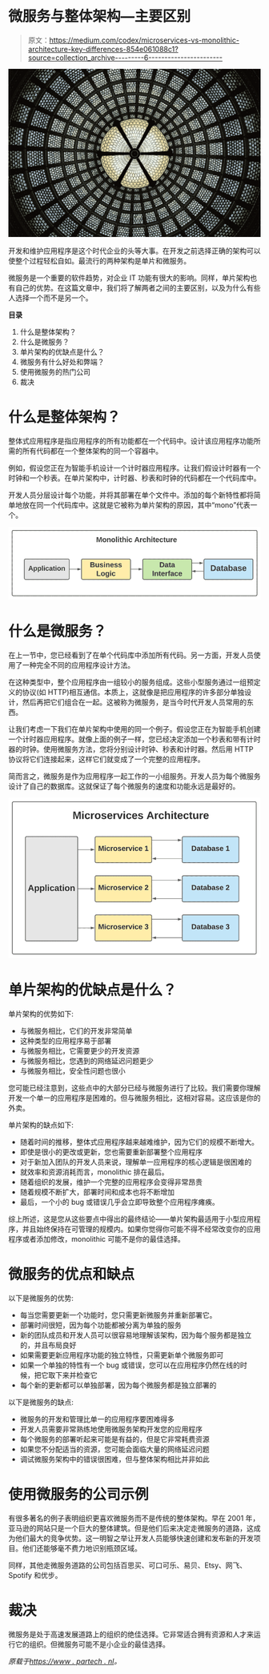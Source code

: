 # 微服务与整体架构—主要区别

> 原文：<https://medium.com/codex/microservices-vs-monolithic-architecture-key-differences-854e061088c1?source=collection_archive---------6----------------------->

![](img/681a6d6925e1b50c331959cb39bf7671.png)

开发和维护应用程序是这个时代企业的头等大事。在开发之前选择正确的架构可以使整个过程轻松自如。最流行的两种架构是单片和微服务。

微服务是一个重要的软件趋势，对企业 IT 功能有很大的影响。同样，单片架构也有自己的优势。在这篇文章中，我们将了解两者之间的主要区别，以及为什么有些人选择一个而不是另一个。

**目录**

1.  什么是整体架构？
2.  什么是微服务？
3.  单片架构的优缺点是什么？
4.  微服务有什么好处和弊端？
5.  使用微服务的热门公司
6.  裁决

# 什么是整体架构？

整体式应用程序是指应用程序的所有功能都在一个代码中。设计该应用程序功能所需的所有代码都在一个整体架构的同一个容器中。

例如，假设您正在为智能手机设计一个计时器应用程序。让我们假设计时器有一个时钟和一个秒表。在单片架构中，计时器、秒表和时钟的代码都在一个代码库中。

开发人员分层设计每个功能，并将其部署在单个文件中。添加的每个新特性都将简单地放在同一个代码库中。这就是它被称为单片架构的原因，其中“mono”代表一个。

![](img/f02f7329de72364cc7f1321fbab4aa40.png)

# 什么是微服务？

在上一节中，您已经看到了在单个代码库中添加所有代码。另一方面，开发人员使用了一种完全不同的应用程序设计方法。

在这种类型中，整个应用程序由一组较小的服务组成。这些小型服务通过一组预定义的协议(如 HTTP)相互通信。本质上，这就像是把应用程序的许多部分单独设计，然后再把它们组合在一起。这被称为微服务，是当今时代开发人员常用的东西。

让我们考虑一下我们在单片架构中使用的同一个例子。假设您正在为智能手机创建一个计时器应用程序。就像上面的例子一样，您已经决定添加一个秒表和带有计时器的时钟。使用微服务方法，您将分别设计时钟、秒表和计时器。然后用 HTTP 协议将它们连接起来，这样它们就变成了一个完整的应用程序。

简而言之，微服务是作为应用程序一起工作的一小组服务。开发人员为每个微服务设计了自己的数据库。这就保证了每个微服务的速度和功能永远是最好的。

![](img/8f755bb2a5e85ae79a63b88de5b69652.png)

# 单片架构的优缺点是什么？

单片架构的优势如下:

*   与微服务相比，它们的开发非常简单
*   这种类型的应用程序易于部署
*   与微服务相比，它需要更少的开发资源
*   与微服务相比，您遇到的网络延迟问题更少
*   与微服务相比，安全性问题也很小

您可能已经注意到，这些点中的大部分已经与微服务进行了比较。我们需要你理解开发一个单一的应用程序是困难的。但与微服务相比，这相对容易。这应该是你的外卖。

单片架构的缺点如下:

*   随着时间的推移，整体式应用程序越来越难维护，因为它们的规模不断增大。
*   即使是很小的更改或更新，您也需要重新部署整个应用程序
*   对于新加入团队的开发人员来说，理解单一应用程序的核心逻辑是很困难的
*   就效率和资源消耗而言，monolithic 排在最后。
*   随着组织的发展，维护一个完整的应用程序会变得非常昂贵
*   随着规模不断扩大，部署时间和成本也将不断增加
*   最后，一个小的 bug 或错误几乎会立即导致整个应用程序瘫痪。

综上所述，这是您从这些要点中得出的最终结论——单片架构最适用于小型应用程序，并且始终保持在可管理的规模内。如果你觉得你可能不得不经常改变你的应用程序或者添加修改，monolithic 可能不是你的最佳选择。

# 微服务的优点和缺点

以下是微服务的优势:

*   每当您需要更新一个功能时，您只需更新微服务并重新部署它。
*   部署时间很短，因为每个功能都被分离为单独的服务
*   新的团队成员和开发人员可以很容易地理解该架构，因为每个服务都是独立的，并且布局良好
*   如果需要更新应用程序功能的独立特性，只需更新单个微服务即可
*   如果一个单独的特性有一个 bug 或错误，您可以在应用程序仍然在线的时候，把它取下来并检查它
*   每个新的更新都可以单独部署，因为每个微服务都是独立部署的

以下是微服务的缺点:

*   微服务的开发和管理比单一的应用程序要困难得多
*   开发人员需要非常熟练地使用微服务架构开发您的应用程序
*   每个微服务的部署听起来可能是有益的，但是它非常耗费资源
*   如果您不分配适当的资源，您可能会面临大量的网络延迟问题
*   调试微服务架构中的错误很困难，但与整体架构相比并非如此

# 使用微服务的公司示例

有很多著名的例子表明组织更喜欢微服务而不是传统的整体架构。早在 2001 年，亚马逊的网站只是一个巨大的整体建筑。但是他们后来决定走微服务的道路，这成为他们最大的竞争优势。这一明智之举让开发人员能够快速创建和发布新的开发项目。他们还能够毫不费力地识别瓶颈区域。

同样，其他走微服务道路的公司包括百思买、可口可乐、易贝、Etsy、网飞、Spotify 和优步。

# 裁决

微服务是处于高速发展道路上的组织的绝佳选择。它非常适合拥有资源和人才来运行它的组织。但微服务可能不是小企业的最佳选择。

*原载于*[*https://www . partech . nl*](https://www.partech.nl/nl/publicaties/2021/03/microservices-vs-monolithic-architecture---key-differences)*。*